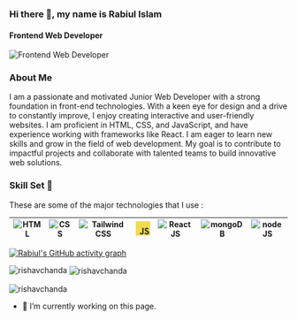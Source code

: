 
### Hi there 👋, my name is Rabiul Islam
#### Frontend Web Developer
![Frontend Web Developer](https://i.ibb.co/y03vMsk/Blue-And-Green-Professional-Technology-Linked-In-Banner.png)

### About Me
I am a passionate and motivated Junior Web Developer with a strong foundation in front-end technologies. With a keen eye for design and a drive to constantly improve, I enjoy creating interactive and user-friendly websites. I am proficient in HTML, CSS, and JavaScript, and have experience working with frameworks like React. I am eager to learn new skills and grow in the field of web development. My goal is to contribute to impactful projects and collaborate with talented teams to build innovative web solutions.

### Skill Set :muscle:

These are some of the major technologies that I use :

 

<img title="HTML" alt="HTML" width="40px" src="https://i.ibb.co/ctd9vhM/png-transparent-logo-html-html5.png" />|<img title="CSS" alt="CSS" width="40px" src="https://i.ibb.co/G3z3vHv/download-2.png" />|<img title="Tailwind CSS" alt="Tailwind CSS" width="40px" src="https://i.ibb.co/4fGm9X1/download.png" />|<img alt="JS" title="JavaScript" width="40px" src="https://raw.githubusercontent.com/github/explore/master/topics/javascript/javascript.png">|<img alt="React JS" title="React JS" width="40px" src="https://i.ibb.co/6Zxgwbx/download-3.png">|<img title="mongoDB" alt="mongoDB" width="40px" src="https://i.ibb.co/gTy2F2s/download-5.png">|<img title="node JS" alt="node JS" width="40px" src="https://i.ibb.co/x5h3VqR/download-6.png">
|--|--|--|--|--|--|--|

[![Rabiul's GitHub activity graph](https://activity-graph.herokuapp.com/graph?username=rishavchanda&&theme=xcode)](https://github.com/rishavchanda)

<p><img align="left" src="https://github-readme-stats.vercel.app/api/top-langs?username=rishavchanda&show_icons=true&locale=en&layout=compact&theme=tokyonight" alt="rishavchanda" /></p>

<p>&nbsp;<img align="center" src="https://github-readme-stats.vercel.app/api?username=rishavchanda&show_icons=true&locale=en&theme=tokyonight" alt="rishavchanda" /></p>

<p><img align="center" src="https://github-readme-streak-stats.herokuapp.com/?user=rishavchanda&&theme=tokyonight" alt="rishavchanda" /></p>

- 🔭 I’m currently working on this page. 





